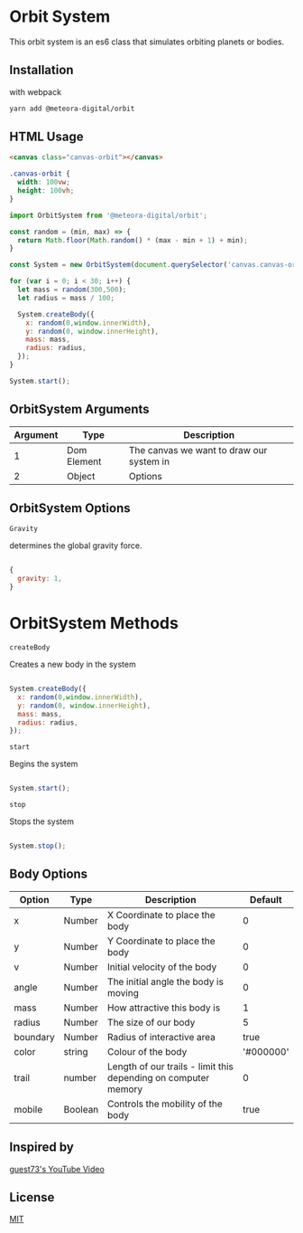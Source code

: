 # Orbit System

This orbit system is an es6 class that simulates orbiting planets or bodies.

## Installation

with webpack

```bash
yarn add @meteora-digital/orbit
```

## HTML Usage

```html
<canvas class="canvas-orbit"></canvas>
```

```css
.canvas-orbit {
  width: 100vw;
  height: 100vh;
}
```

```javascript
import OrbitSystem from '@meteora-digital/orbit';

const random = (min, max) => {
  return Math.floor(Math.random() * (max - min + 1) + min);
}

const System = new OrbitSystem(document.querySelector('canvas.canvas-orbit'));

for (var i = 0; i < 30; i++) {
  let mass = random(300,500);
  let radius = mass / 100;

  System.createBody({
    x: random(0,window.innerWidth),
    y: random(0, window.innerHeight),
    mass: mass,
    radius: radius,
  });
}

System.start();
```


## OrbitSystem Arguments

| Argument | Type | Description |
|----------|------|-------------|
| 1 | Dom Element | The canvas we want to draw our system in |
| 2 | Object | Options | Determines global settings for our system |

## OrbitSystem Options

```Gravity```

determines the global gravity force.

```javascript

{
  gravity: 1,
}

```

# OrbitSystem Methods

```createBody```

Creates a new body in the system

```javascript

System.createBody({
  x: random(0,window.innerWidth),
  y: random(0, window.innerHeight),
  mass: mass,
  radius: radius,
});

```

```start```

Begins the system

```javascript

System.start();

```

```stop```

Stops the system

```javascript

System.stop();

```

## Body Options

| Option | Type | Description | Default |
|--------|------|-------------|---------|
| x | Number | X Coordinate to place the body | 0 |
| y | Number | Y Coordinate to place the body | 0 |
| v | Number | Initial velocity of the body | 0 |
| angle | Number | The initial angle the body is moving | 0 |
| mass | Number | How attractive this body is | 1 |
| radius | Number | The size of our body | 5 |
| boundary | Number | Radius of interactive area | true |
| color | string | Colour of the body | '#000000' |
| trail | number | Length of our trails - limit this depending on computer memory | 0 |
| mobile | Boolean | Controls the mobility of the body | true |

## Inspired by
[guest73's YouTube Video](https://youtu.be/p2quAZ5fVdA)

## License
[MIT](https://choosealicense.com/licenses/mit/)

